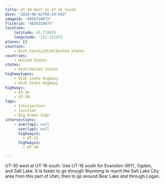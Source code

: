 ```yaml
---
title: UT-30 West at UT-16 South
date: "2010-08-02T09:24:58Z"
imageid: "4856310675"
flickrid: "4856310675"
location:
    latitude: 41.772655
    longitude: -111.121473
places: []
counties:
    - Rich County|Utah|United States
countries:
    - United States
states:
    - Utah|United States
highwaytypes:
    - Utah State Highway
    - Utah State Highway
highways:
    - UT-16
    - UT-30
tags:
    - Intersection
    - Junction
    - Big Green Sign
intersections:
    - overlap1: null
      overlap2: null
      highways1:
        - UT-16
      highways2:
        - UT-30

---
```

UT-30 west at UT-16 south.  Use UT-16 south for Evanston (WY), Ogden, and Salt Lake.  It is faster to go through Wyoming to reach the Salt Lake City area from this part of Utah, then to go around Bear Lake and through Logan.